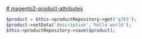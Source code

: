 [# magento2-product-attributes](https://magento.stackexchange.com/questions/117694/find-the-table-for-custom-attribute-values)

```php
$product = $this->productRepository->get('q783');
$product->setData('description','hello world');
$this->productRepository->save($product);
```
